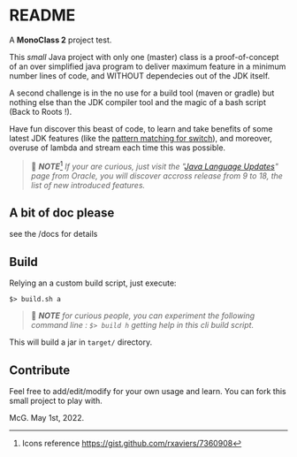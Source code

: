 # README

A **MonoClass 2** project test.

This _small_ Java project with only one (master) class is a proof-of-concept of an over simplified java program to deliver maximum feature in a minimum number lines of code, and WITHOUT dependecies out of the JDK itself.

A second challenge is in the no use for a build tool (maven or gradle) but nothing else than the JDK compiler tool and the magic of a bash script (Back to Roots !).

Have fun discover this beast of code, to learn and take benefits of some latest JDK features (like the [pattern matching for switch](https://openjdk.java.net/jeps/406 "ssee the official specification")), and moreover, overuse of lambda and stream each time this was possible.

> :blue_book: _**NOTE**_[^1]
> _If your are curious, just visit the "[Java Language Updates](https://docs.oracle.com/en/java/javase/18/language/java-language-changes.html "go to official source of information for Java evolution")" page from Oracle, you will discover accross release from 9 to 18, the list of new introduced features._
>
## A bit of doc please

see the /docs for details

## Build

Relying an a custom build script, just execute:

```shell
$> build.sh a
```

> :blue_book: _**NOTE**_
> _for curious people, you can experiment the following command line :
> `$> build h` 
> getting help in this cli build script._

This will build a jar in `target/` directory.

## Contribute

Feel free to add/edit/modify for your own usage and learn. You can fork this small project to play with.

McG. May 1st, 2022.

[^1]: Icons reference https://gist.github.com/rxaviers/7360908
